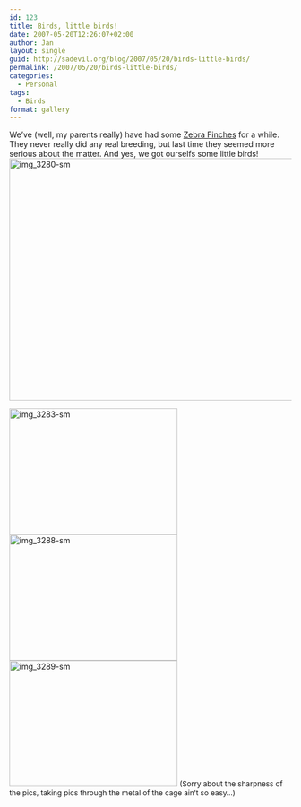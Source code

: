 ```yaml
---
id: 123
title: Birds, little birds!
date: 2007-05-20T12:26:07+02:00
author: Jan
layout: single
guid: http://sadevil.org/blog/2007/05/20/birds-little-birds/
permalink: /2007/05/20/birds-little-birds/
categories:
  - Personal
tags:
  - Birds
format: gallery
---
```

We&#8217;ve (well, my parents really) have had some <a href="http://en.wikipedia.org/wiki/Zebra_Finch" target="_blank">Zebra Finches</a> for a while. They never really did any real breeding, but last time they seemed more serious about the matter. And yes, we got ourselfs some little birds!  
<img class="alignleft size-full wp-image-1674" src="https://i1.wp.com/kcore.org/wp-content/uploads/2007/05/IMG_3280-sm.jpg?resize=576%2C432&#038;ssl=1" alt="img_3280-sm" width="576" height="432" srcset="https://i1.wp.com/kcore.org/wp-content/uploads/2007/05/IMG_3280-sm.jpg?w=576&ssl=1 576w, https://i1.wp.com/kcore.org/wp-content/uploads/2007/05/IMG_3280-sm.jpg?resize=300%2C225&ssl=1 300w, https://i1.wp.com/kcore.org/wp-content/uploads/2007/05/IMG_3280-sm.jpg?resize=467%2C350&ssl=1 467w, https://i1.wp.com/kcore.org/wp-content/uploads/2007/05/IMG_3280-sm.jpg?resize=150%2C113&ssl=1 150w" sizes="(max-width: 576px) 100vw, 576px" data-recalc-dims="1" /> 

<img class="alignleft size-medium wp-image-1675" src="https://i0.wp.com/kcore.org/wp-content/uploads/2007/05/IMG_3283-sm.jpg?resize=300%2C225&#038;ssl=1" alt="img_3283-sm" width="300" height="225" srcset="https://i0.wp.com/kcore.org/wp-content/uploads/2007/05/IMG_3283-sm.jpg?resize=300%2C225&ssl=1 300w, https://i0.wp.com/kcore.org/wp-content/uploads/2007/05/IMG_3283-sm.jpg?resize=467%2C350&ssl=1 467w, https://i0.wp.com/kcore.org/wp-content/uploads/2007/05/IMG_3283-sm.jpg?resize=150%2C113&ssl=1 150w, https://i0.wp.com/kcore.org/wp-content/uploads/2007/05/IMG_3283-sm.jpg?w=576&ssl=1 576w" sizes="(max-width: 300px) 100vw, 300px" data-recalc-dims="1" /> 

<img class="alignleft size-medium wp-image-1676" src="https://i1.wp.com/kcore.org/wp-content/uploads/2007/05/IMG_3288-sm.jpg?resize=300%2C225&#038;ssl=1" alt="img_3288-sm" width="300" height="225" srcset="https://i1.wp.com/kcore.org/wp-content/uploads/2007/05/IMG_3288-sm.jpg?resize=300%2C225&ssl=1 300w, https://i1.wp.com/kcore.org/wp-content/uploads/2007/05/IMG_3288-sm.jpg?resize=467%2C350&ssl=1 467w, https://i1.wp.com/kcore.org/wp-content/uploads/2007/05/IMG_3288-sm.jpg?resize=150%2C113&ssl=1 150w, https://i1.wp.com/kcore.org/wp-content/uploads/2007/05/IMG_3288-sm.jpg?w=576&ssl=1 576w" sizes="(max-width: 300px) 100vw, 300px" data-recalc-dims="1" /> 

<img class="alignleft size-medium wp-image-1677" src="https://i2.wp.com/kcore.org/wp-content/uploads/2007/05/IMG_3289-sm.jpg?resize=300%2C225&#038;ssl=1" alt="img_3289-sm" width="300" height="225" srcset="https://i2.wp.com/kcore.org/wp-content/uploads/2007/05/IMG_3289-sm.jpg?resize=300%2C225&ssl=1 300w, https://i2.wp.com/kcore.org/wp-content/uploads/2007/05/IMG_3289-sm.jpg?resize=467%2C350&ssl=1 467w, https://i2.wp.com/kcore.org/wp-content/uploads/2007/05/IMG_3289-sm.jpg?resize=150%2C113&ssl=1 150w, https://i2.wp.com/kcore.org/wp-content/uploads/2007/05/IMG_3289-sm.jpg?w=576&ssl=1 576w" sizes="(max-width: 300px) 100vw, 300px" data-recalc-dims="1" />  
<span style="font-size: small;">(Sorry about the sharpness of the pics, taking pics through the metal of the cage ain&#8217;t so easy&#8230;)</span>